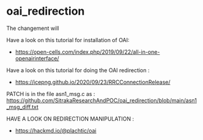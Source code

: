 # oai_redirection

The changement will  

Have a look on this tutorial for installation of OAI: 
* https://open-cells.com/index.php/2019/09/22/all-in-one-openairinterface/    

Have a look on this tutorial for doing the OAI redirection : 
* https://icepng.github.io/2020/09/23/RRCConnectionRelease/


PATCH is in the file asn1_msg.c as : https://github.com/SitrakaResearchAndPOC/oai_redirection/blob/main/asn1_msg_diff.txt


HAVE A LOOK ON REDIRECTION MANIPULATION : 
* https://hackmd.io/@plachtic/oai
